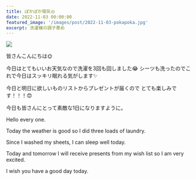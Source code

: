 ```yaml
---
title: ぽかぽか陽気🌞
date: 2022-11-03 00:00:00
featured_image: '/images/post/2022-11-03-pokapoka.jpg'
excerpt: 洗濯機の調子悪め
---
```


![](https://yutarochan.github.io/yurumina/images/post/2022-11-03-pokapoka.jpg)

皆さんこんにちは🌞

今日はとてもいいお天気なので洗濯を3回も回しました😂
シーツも洗ったのでこれで今日はスッキリ眠れる気がします✨

今日と明日に欲しいものリストからプレゼントが届くので
とても楽しみです！！！😍

今日も皆さんにとって素敵な1日になりますように。


Hello every one.

Today the weather is good so I did three loads of  laundry.

Since I washed my sheets, I can sleep well today.

Today and tomorrow I will receive presents from my wish list so I am very excited.

I wish you have a good day today.

